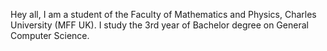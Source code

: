 Hey all,
I am a student of the Faculty of Mathematics and Physics, Charles University (MFF UK). I study the 3rd year of Bachelor degree on General Computer Science.
